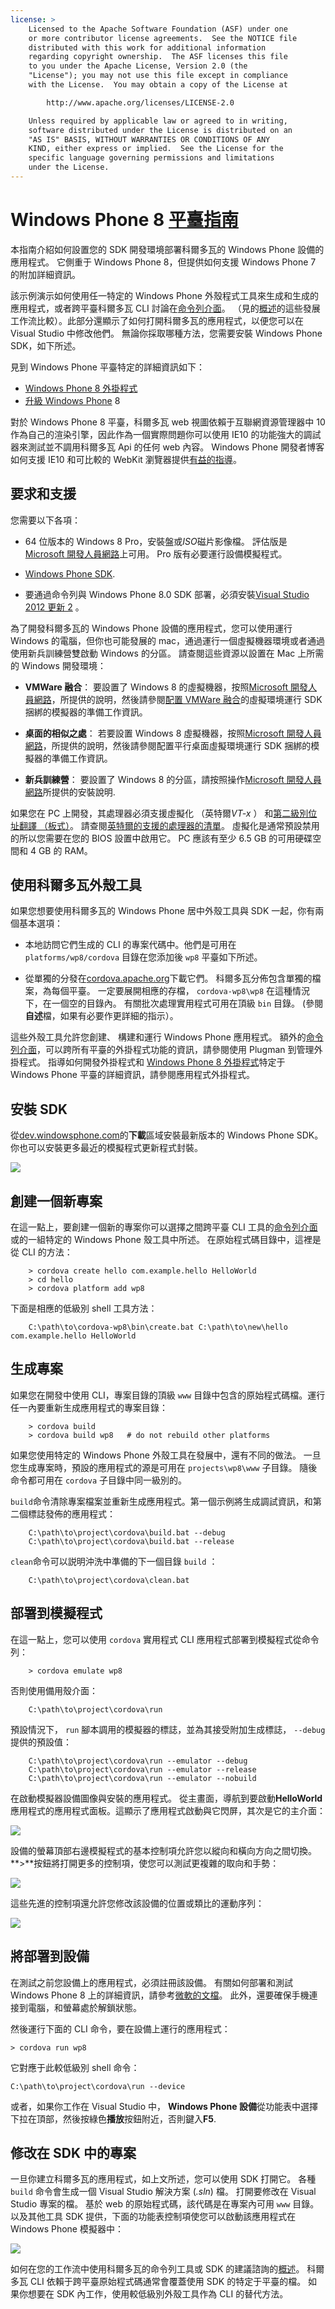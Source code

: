 ```yaml
---
license: >
    Licensed to the Apache Software Foundation (ASF) under one
    or more contributor license agreements.  See the NOTICE file
    distributed with this work for additional information
    regarding copyright ownership.  The ASF licenses this file
    to you under the Apache License, Version 2.0 (the
    "License"); you may not use this file except in compliance
    with the License.  You may obtain a copy of the License at

        http://www.apache.org/licenses/LICENSE-2.0

    Unless required by applicable law or agreed to in writing,
    software distributed under the License is distributed on an
    "AS IS" BASIS, WITHOUT WARRANTIES OR CONDITIONS OF ANY
    KIND, either express or implied.  See the License for the
    specific language governing permissions and limitations
    under the License.
---
```


# Windows Phone 8 <a href="../index.html">平臺指南</a>

本指南介紹如何設置您的 SDK 開發環境部署科爾多瓦的 Windows Phone 設備的應用程式。 它側重于 Windows Phone 8，但提供如何支援 Windows Phone 7 的附加詳細資訊。

該示例演示如何使用任一特定的 Windows Phone 外殼程式工具來生成和生成的應用程式，或者跨平臺科爾多瓦 CLI 討論在<a href="../../cli/index.html">命令列介面</a>。 （見的<a href="../../overview/index.html">概述</a>的這些發展工作流比較）。此部分還顯示了如何打開科爾多瓦的應用程式，以便您可以在 Visual Studio 中修改他們。 無論你採取哪種方法，您需要安裝 Windows Phone SDK，如下所述。

見到 Windows Phone 平臺特定的詳細資訊如下：

*   <a href="plugin.html">Windows Phone 8 外掛程式</a>
*   <a href="upgrade.html"><a href="upgrading.html">升級 Windows Phone</a> 8</a>

對於 Windows Phone 8 平臺，科爾多瓦 web 視圖依賴于互聯網資源管理器中 10 作為自己的渲染引擎，因此作為一個實際問題你可以使用 IE10 的功能強大的調試器來測試並不調用科爾多瓦 Api 的任何 web 內容。 Windows Phone 開發者博客如何支援 IE10 和可比較的 WebKit 瀏覽器提供[有益的指導][1]。

 [1]: http://blogs.windows.com/windows_phone/b/wpdev/archive/2012/11/15/adapting-your-webkit-optimized-site-for-internet-explorer-10.aspx

## 要求和支援

您需要以下各項：

*   64 位版本的 Windows 8 Pro，安裝盤或*ISO*磁片影像檔。 評估版是[Microsoft 開發人員網路][2]上可用。 Pro 版有必要運行設備模擬程式。

*   [Windows Phone SDK][3].

*   要通過命令列與 Windows Phone 8.0 SDK 部署，必須安裝[Visual Studio 2012 更新 2][4] 。

 [2]: http://msdn.microsoft.com/en-US/evalcenter/jj554510
 [3]: http://www.microsoft.com/en-us/download/details.aspx?id=35471
 [4]: https://support.microsoft.com/en-us/kb/2797912

為了開發科爾多瓦的 Windows Phone 設備的應用程式，您可以使用運行 Windows 的電腦，但你也可能發展的 mac，通過運行一個虛擬機器環境或者通過使用新兵訓練營雙啟動 Windows 的分區。 請查閱這些資源以設置在 Mac 上所需的 Windows 開發環境：

*   **VMWare 融合**： 要設置了 Windows 8 的虛擬機器，按照[Microsoft 開發人員網路][5]，所提供的說明，然後請參閱<a href="vmware.html">配置 VMWare 融合</a>的虛擬環境運行 SDK 捆綁的模擬器的準備工作資訊。

*   **桌面的相似之處**： 若要設置 Windows 8 虛擬機器，按照[Microsoft 開發人員網路][6]，所提供的說明，然後請參閱配置平行桌面虛擬環境運行 SDK 捆綁的模擬器的準備工作資訊。

 [5]: http://msdn.microsoft.com/en-US/library/windows/apps/jj945426
 [6]: http://msdn.microsoft.com/en-US/library/windows/apps/jj945424

<!--
- __VirtualBox__: To set up the Windows 8 virtual machine, follow the
  installation instructions provided by the [Microsoft Developer
  Network](http://msdn.microsoft.com/en-US/library/windows/apps/jj945425).

  2DO: virtualBox doesn't work yet; any extra config info?
-->

*   **新兵訓練營**： 要設置了 Windows 8 的分區，請按照操作[Microsoft 開發人員網路][7]所提供的安裝說明.

 [7]: http://msdn.microsoft.com/en-US/library/windows/apps/jj945423

如果您在 PC 上開發，其處理器必須支援虛擬化 （英特爾*VT-x* ） 和[第二級別位址翻譯 （板式）][8]。 請查閱[英特爾的支援的處理器的清單][9]。 虛擬化是通常預設禁用的所以您需要在您的 BIOS 設置中啟用它。 PC 應該有至少 6.5 GB 的可用硬碟空間和 4 GB 的 RAM。

 [8]: http://en.wikipedia.org/wiki/Second_Level_Address_Translation
 [9]: http://ark.intel.com/Products/VirtualizationTechnology

## 使用科爾多瓦外殼工具

如果您想要使用科爾多瓦的 Windows Phone 居中外殼工具與 SDK 一起，你有兩個基本選項：

*   本地訪問它們生成的 CLI 的專案代碼中。他們是可用在 `platforms/wp8/cordova` 目錄在您添加後 `wp8` 平臺如下所述。

*   從單獨的分發在[cordova.apache.org][10]下載它們。 科爾多瓦分佈包含單獨的檔案，為每個平臺。 一定要展開相應的存檔， `cordova-wp8\wp8` 在這種情況下，在一個空的目錄內。 有關批次處理實用程式可用在頂級 `bin` 目錄。 (參閱**自述**檔，如果有必要作更詳細的指示）。

 [10]: http://cordova.apache.org

這些外殼工具允許您創建、 構建和運行 Windows Phone 應用程式。 額外的<a href="../../cli/index.html">命令列介面</a>，可以跨所有平臺的外掛程式功能的資訊，請參閱使用 Plugman 到管理外掛程式。 指導如何開發外掛程式和 <a href="plugin.html">Windows Phone 8 外掛程式</a>特定于 Windows Phone 平臺的詳細資訊，請參閱應用程式外掛程式。

## 安裝 SDK

從[dev.windowsphone.com][11]的**下載**區域安裝最新版本的 Windows Phone SDK。 你也可以安裝更多最近的模擬程式更新程式封裝。

 [11]: https://dev.windowsphone.com/en-us/downloadsdk

![][12]

 [12]: img/guide/platforms/wp8/wp8_downloadSDK.png

## 創建一個新專案

在這一點上，要創建一個新的專案你可以選擇之間跨平臺 CLI 工具的<a href="../../cli/index.html">命令列介面</a>或的一組特定的 Windows Phone 殼工具中所述。 在原始程式碼目錄中，這裡是從 CLI 的方法：

        > cordova create hello com.example.hello HelloWorld
        > cd hello
        > cordova platform add wp8
    

下面是相應的低級別 shell 工具方法：

        C:\path\to\cordova-wp8\bin\create.bat C:\path\to\new\hello com.example.hello HelloWorld
    

## 生成專案

如果您在開發中使用 CLI，專案目錄的頂級 `www` 目錄中包含的原始程式碼檔。運行任一內要重新生成應用程式的專案目錄：

        > cordova build
        > cordova build wp8   # do not rebuild other platforms
    

如果您使用特定的 Windows Phone 外殼工具在發展中，還有不同的做法。 一旦您生成專案時，預設的應用程式的源是可用在 `projects\wp8\www` 子目錄。 隨後命令都可用在 `cordova` 子目錄中同一級別的。

`build`命令清除專案檔案並重新生成應用程式。第一個示例將生成調試資訊，和第二個標誌發佈的應用程式：

        C:\path\to\project\cordova\build.bat --debug        
        C:\path\to\project\cordova\build.bat --release
    

`clean`命令可以説明沖洗中準備的下一個目錄 `build` ：

        C:\path\to\project\cordova\clean.bat
    

## 部署到模擬程式

在這一點上，您可以使用 `cordova` 實用程式 CLI 應用程式部署到模擬程式從命令列：

        > cordova emulate wp8
    

否則使用備用殼介面：

        C:\path\to\project\cordova\run
    

預設情況下， `run` 腳本調用的模擬器的標誌，並為其接受附加生成標誌， `--debug` 提供的預設值：

        C:\path\to\project\cordova\run --emulator --debug
        C:\path\to\project\cordova\run --emulator --release
        C:\path\to\project\cordova\run --emulator --nobuild
    

在啟動模擬器設備圖像與安裝的應用程式。 從主畫面，導航到要啟動**HelloWorld**應用程式的應用程式面板。這顯示了應用程式啟動與它閃屏，其次是它的主介面：

![][13]

 [13]: img/guide/platforms/wp8/wp8_emulator.png

設備的螢幕頂部右邊模擬程式的基本控制項允許您以縱向和橫向方向之間切換。 **>**按鈕將打開更多的控制項，使您可以測試更複雜的取向和手勢：

![][14]

 [14]: img/guide/platforms/wp8/wp8_emulator_orient.png

這些先進的控制項還允許您修改該設備的位置或類比的運動序列：

![][15]

 [15]: img/guide/platforms/wp8/wp8_emulator_loc.png

## 將部署到設備

在測試之前您設備上的應用程式，必須註冊該設備。 有關如何部署和測試 Windows Phone 8 上的詳細資訊，請參考[微軟的文檔][16]。 此外，還要確保手機連接到電腦，和螢幕處於解鎖狀態。

 [16]: http://msdn.microsoft.com/en-us/library/windowsphone/develop/ff402565.aspx

然後運行下面的 CLI 命令，要在設備上運行的應用程式：

    > cordova run wp8
    

它對應于此較低級別 shell 命令：

    C:\path\to\project\cordova\run --device
    

或者，如果你工作在 Visual Studio 中， **Windows Phone 設備**從功能表中選擇下拉在頂部，然後按綠色**播放**按鈕附近，否則鍵入**F5**.

## 修改在 SDK 中的專案

一旦你建立科爾多瓦的應用程式，如上文所述，您可以使用 SDK 打開它。 各種 `build` 命令會生成一個 Visual Studio 解決方案 (*.sln*) 檔。 打開要修改在 Visual Studio 專案的檔。 基於 web 的原始程式碼，該代碼是在專案內可用 `www` 目錄。 以及其他工具 SDK 提供，下面的功能表控制項使您可以啟動該應用程式在 Windows Phone 模擬器中：

![][17]

 [17]: img/guide/platforms/wp8/wp8_vs.png

如何在您的工作流中使用科爾多瓦的命令列工具或 SDK 的建議諮詢的<a href="../../overview/index.html">概述</a>。 科爾多瓦 CLI 依賴于跨平臺原始程式碼通常會覆蓋使用 SDK 的特定于平臺的檔。 如果你想要在 SDK 內工作，使用較低級別外殼工具作為 CLI 的替代方法。